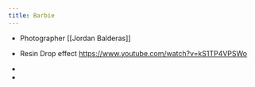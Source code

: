 ```yaml
---
title: Barbie
---
```


- Photographer  [[Jordan Balderas]]

- Resin Drop effect https://www.youtube.com/watch?v=kS1TP4VPSWo

- 

- 
